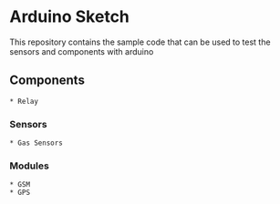# Arduino Sketch
This repository contains the sample code that can be used to test the sensors and components with arduino

## Components
    * Relay

### Sensors
    * Gas Sensors
### Modules
    * GSM
    * GPS
